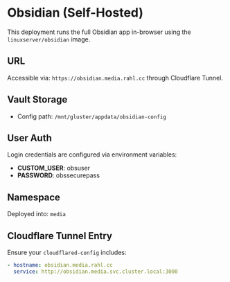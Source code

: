# Obsidian (Self-Hosted)

This deployment runs the full Obsidian app in-browser using the `linuxserver/obsidian` image.

## URL

Accessible via: `https://obsidian.media.rahl.cc` through Cloudflare Tunnel.

## Vault Storage

- Config path: `/mnt/gluster/appdata/obsidian-config`

## User Auth

Login credentials are configured via environment variables:

- **CUSTOM_USER**: obsuser
- **PASSWORD**: obssecurepass

## Namespace

Deployed into: `media`

## Cloudflare Tunnel Entry

Ensure your `cloudflared-config` includes:

```yaml
- hostname: obsidian.media.rahl.cc
  service: http://obsidian.media.svc.cluster.local:3000
